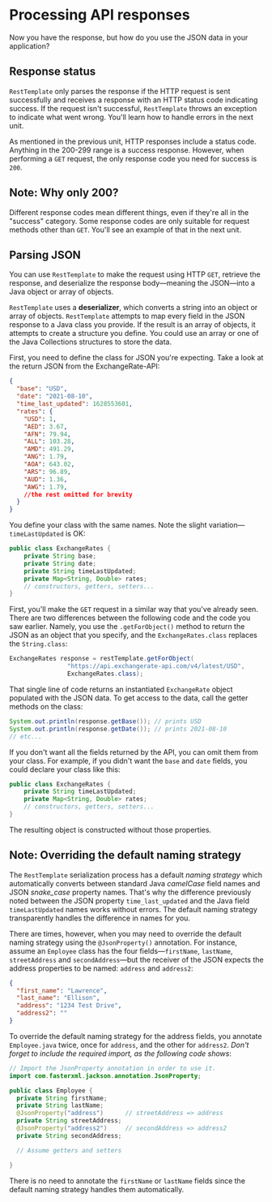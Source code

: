 # Processing API responses

Now you have the response, but how do you use the JSON data in your application?

## Response status

`RestTemplate` only parses the response if the HTTP request is sent successfully and receives a response with an HTTP status code indicating success. If the request isn't successful, `RestTemplate` throws an exception to indicate what went wrong. You'll learn how to handle errors in the next unit.

As mentioned in the previous unit, HTTP responses include a status code. Anything in the 200-299 range is a success response. However, when performing a `GET` request, the only response code you need for success is `200`.

## Note: Why only 200?

Different response codes mean different things, even if they're all in the "success" category. Some response codes are only suitable for request methods other than `GET`. You'll see an example of that in the next unit.

## Parsing JSON

You can use `RestTemplate` to make the request using HTTP `GET`, retrieve the response, and deserialize the response body—meaning the JSON—into a Java object or array of objects.

`RestTemplate` uses a **deserializer**, which converts a string into an object or array of objects. `RestTemplate` attempts to map every field in the JSON response to a Java class you provide. If the result is an array of objects, it attempts to create a structure you define. You could use an array or one of the Java Collections structures to store the data.

First, you need to define the class for JSON you're expecting. Take a look at the return JSON from the ExchangeRate-API:

```json
{
  "base": "USD",
  "date": "2021-08-10",
  "time_last_updated": 1628553601,
  "rates": {
    "USD": 1,
    "AED": 3.67,
    "AFN": 79.94,
    "ALL": 103.28,
    "AMD": 491.29,
    "ANG": 1.79,
    "AOA": 643.02,
    "ARS": 96.89,
    "AUD": 1.36,
    "AWG": 1.79,
    //the rest omitted for brevity
  }
}
```

You define your class with the same names. Note the slight variation—`timeLastUpdated` is OK:

```java
public class ExchangeRates {
    private String base;
    private String date;
    private String timeLastUpdated;
    private Map<String, Double> rates;
    // constructors, getters, setters...
}
```

First, you'll make the `GET` request in a similar way that you've already seen. There are two differences between the following code and the code you saw earlier. Namely, you use the `.getForObject()` method to return the JSON as an object that you specify, and the `ExchangeRates.class` replaces the `String.class`:

```java
ExchangeRates response = restTemplate.getForObject(
                "https://api.exchangerate-api.com/v4/latest/USD",
                ExchangeRates.class);
```

That single line of code returns an instantiated `ExchangeRate` object populated with the JSON data. To get access to the data, call the getter methods on the class:

```java
System.out.println(response.getBase()); // prints USD
System.out.println(response.getDate()); // prints 2021-08-10
// etc...
```

If you don't want all the fields returned by the API, you can omit them from your class. For example, if you didn't want the `base` and `date` fields, you could declare your class like this:

```java
public class ExchangeRates {
    private String timeLastUpdated;
    private Map<String, Double> rates;
    // constructors, getters, setters...
}
```

The resulting object is constructed without those properties.

## Note: Overriding the default naming strategy

The `RestTemplate` serialization process has a default _naming strategy_ which automatically converts between standard Java _camelCase_ field names and JSON _snake_case_ property names. That's why the difference previously noted between the JSON property `time_last_updated` and the Java field `timeLastUpdated` names works without errors. The default naming strategy transparently handles the difference in names for you.

There are times, however, when you may need to override the default naming strategy using the `@JsonProperty()` annotation. For instance, assume an `Employee` class has the four fields—`firstName`, `lastName`, `streetAddress` and `secondAddress`—but the receiver of the JSON expects the address properties to be named: `address` and `address2`:

```json
{
  "first_name": "Lawrence",
  "last_name": "Ellison",
  "address": "1234 Test Drive",
  "address2": ""
}
```

To override the default naming strategy for the address fields, you annotate `Employee.java` twice, once for `address`, and the other for `address2`. _Don't forget to include the required import, as the following code shows_:

```java
// Import the JsonProperty annotation in order to use it.
import com.fasterxml.jackson.annotation.JsonProperty;

public class Employee {
  private String firstName;
  private String lastName;
  @JsonProperty("address")      // streetAddress => address
  private String streetAddress;
  @JsonProperty("address2")     // secondAddress => address2
  private String secondAddress;

  // Assume getters and setters

}
```

There is no need to annotate the `firstName` or `lastName` fields since the default naming strategy handles them automatically.